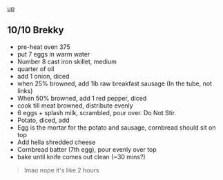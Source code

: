 
[up](./index.md)

## 10/10 Brekky

- pre-heat oven 375
- put 7 eggs in warm water
- Number 8 cast iron skillet, medium
- quarter of oil
- add 1 onion, diced
- when 25% browned, add 1lb raw breakfast sausage (In the tube, not links)
- When 50% browned, add 1 red pepper, diced
- cook till meat browned, distribute evenly
- 6 eggs + splash milk, scrambled, pour over. Do Not Stir.
- Potato, diced, add
- Egg is the mortar for the potato and sausage, cornbread should sit on top
- Add hella shredded cheese
- Cornbread batter (7th egg), pour evenly over top
- bake until knife comes out clean (~30 mins?)

> lmao nope it's like 2 hours
